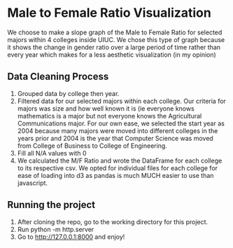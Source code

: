 
# Male to Female Ratio Visualization
We choose to make a slope graph of the Male to Female Ratio for selected majors within 4 colleges inside UIUC. We chose this type of graph because it shows the change in gender ratio over a large period of time rather than every year which makes for a less aesthetic visualization (in my opinion)

## Data Cleaning Process
1. Grouped data by college then year. 
2. Filtered data for our selected majors within each college. Our criteria for majors was size and how well known it is (ie everyone knows mathematics is a major but not everyone knows the Agricultural Communications major. For our own ease, we selected the start year as 2004 because many majors were moved into different colleges in the years prior and 2004 is the year that Computer Science was moved from College of Business to College of Engineering. 
3. Fill all N/A values with 0
4. We calculated the M/F Ratio and wrote the DataFrame for each college to its respective csv. We opted for individual files for each college for ease of loading into d3 as pandas is much MUCH easier to use than javascript.

## Running the project
1. After cloning the repo, go to the working directory for this project. 
2. Run python -m http.server
3. Go to http://127.0.0.1:8000 and enjoy!

